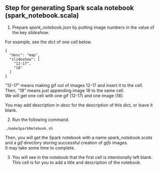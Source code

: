 ## Step for generating Spark scala notebook (spark_notebook.scala)

1. Prepare *spark_notebook.json* by putting image numbers in the value of the key *slideshow*.

For example, see the dict of one cell below.

```
{
  "desc": "map",
  "slideshow": [
    "12-17",
    "18"
  ]
}
```

*"12-17"* means making gif out of images 12-17 and insert it to the cell.<br>
Then, *"18"* means just appending image 18 to the same cell. <br>
We will get one cell with one gif (12-17) and one image (18).

You may add description in *desc* for the description of this dict, or leave it blank.

2. Run the following command.<br>

`./makeSparkNotebook.sh`

Then, you will get the Spark notebook with a name *spark_notebook.scala* and a *gif* directory storing successful creation of *gifs* images.<br>
It may take some time to complete.

3. You will see in the notebook that the first cell is intentionally left blank. This cell is for you to add a title and description of the notebook.
